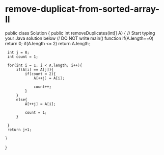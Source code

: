 remove-duplicat-from-sorted-array-II
====================================
public class Solution {
    public int removeDuplicates(int[] A) {
        // Start typing your Java solution below
        // DO NOT write main() function
     if(A.length==0) return 0;
     if(A.length <= 2) return A.length;
     
     int j = 0;
     int count = 1;
     
     for(int i = 1; i < A.length; i++){
         if(A[i] == A[j]){
             if(count < 2){
                 A[++j] = A[i];
               
                 count++;
             }
         }
         else{
             A[++j] = A[i];
          
             count = 1;
         }
         
     }
     return j+1;
        
    }
}
